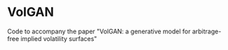 # VolGAN
Code to accompany the paper "VolGAN: a generative model for arbitrage-free implied volatility surfaces"

